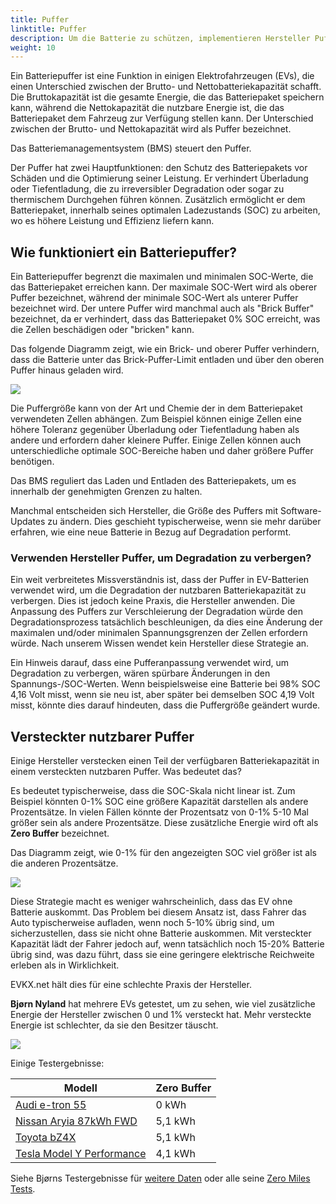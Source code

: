 ```yaml
---
title: Puffer
linktitle: Puffer
description: Um die Batterie zu schützen, implementieren Hersteller Puffer in Batterien.
weight: 10
---
```

<!-- markdownlint-disable MD033 -->

Ein Batteriepuffer ist eine Funktion in einigen Elektrofahrzeugen (EVs), die einen Unterschied zwischen der Brutto- und Nettobatteriekapazität schafft. Die Bruttokapazität ist die gesamte Energie, die das Batteriepaket speichern kann, während die Nettokapazität die nutzbare Energie ist, die das Batteriepaket dem Fahrzeug zur Verfügung stellen kann. Der Unterschied zwischen der Brutto- und Nettokapazität wird als Puffer bezeichnet.

Das Batteriemanagementsystem (BMS) steuert den Puffer.

Der Puffer hat zwei Hauptfunktionen: den Schutz des Batteriepakets vor Schäden und die Optimierung seiner Leistung. Er verhindert Überladung oder Tiefentladung, die zu irreversibler Degradation oder sogar zu thermischem Durchgehen führen können. Zusätzlich ermöglicht er dem Batteriepaket, innerhalb seines optimalen Ladezustands (SOC) zu arbeiten, wo es höhere Leistung und Effizienz liefern kann.

## Wie funktioniert ein Batteriepuffer?

Ein Batteriepuffer begrenzt die maximalen und minimalen SOC-Werte, die das Batteriepaket erreichen kann. Der maximale SOC-Wert wird als oberer Puffer bezeichnet, während der minimale SOC-Wert als unterer Puffer bezeichnet wird. Der untere Puffer wird manchmal auch als "Brick Buffer" bezeichnet, da er verhindert, dass das Batteriepaket 0% SOC erreicht, was die Zellen beschädigen oder "bricken" kann.

Das folgende Diagramm zeigt, wie ein Brick- und oberer Puffer verhindern, dass die Batterie unter das Brick-Puffer-Limit entladen und über den oberen Puffer hinaus geladen wird.

<a href="https://media.evkx.net/multimedia/technology/battery/buffer/chargecurve.drawio.svg">
    <img src="https://media.evkx.net/multimedia/technology/battery/buffer/chargecurve.drawio.svg" class="img-fluid">
</a>

Die Puffergröße kann von der Art und Chemie der in dem Batteriepaket verwendeten Zellen abhängen. Zum Beispiel können einige Zellen eine höhere Toleranz gegenüber Überladung oder Tiefentladung haben als andere und erfordern daher kleinere Puffer. Einige Zellen können auch unterschiedliche optimale SOC-Bereiche haben und daher größere Puffer benötigen.

Das BMS reguliert das Laden und Entladen des Batteriepakets, um es innerhalb der genehmigten Grenzen zu halten.

Manchmal entscheiden sich Hersteller, die Größe des Puffers mit Software-Updates zu ändern. Dies geschieht typischerweise, wenn sie mehr darüber erfahren, wie eine neue Batterie in Bezug auf Degradation performt.

### Verwenden Hersteller Puffer, um Degradation zu verbergen?

Ein weit verbreitetes Missverständnis ist, dass der Puffer in EV-Batterien verwendet wird, um die Degradation der nutzbaren Batteriekapazität zu verbergen. Dies ist jedoch keine Praxis, die Hersteller anwenden. Die Anpassung des Puffers zur Verschleierung der Degradation würde den Degradationsprozess tatsächlich beschleunigen, da dies eine Änderung der maximalen und/oder minimalen Spannungsgrenzen der Zellen erfordern würde. Nach unserem Wissen wendet kein Hersteller diese Strategie an.

Ein Hinweis darauf, dass eine Pufferanpassung verwendet wird, um Degradation zu verbergen, wären spürbare Änderungen in den Spannungs-/SOC-Werten. Wenn beispielsweise eine Batterie bei 98% SOC 4,16 Volt misst, wenn sie neu ist, aber später bei demselben SOC 4,19 Volt misst, könnte dies darauf hindeuten, dass die Puffergröße geändert wurde.

## Versteckter nutzbarer Puffer

Einige Hersteller verstecken einen Teil der verfügbaren Batteriekapazität in einem versteckten nutzbaren Puffer. Was bedeutet das?

Es bedeutet typischerweise, dass die SOC-Skala nicht linear ist. Zum Beispiel könnten 0-1% SOC eine größere Kapazität darstellen als andere Prozentsätze. In vielen Fällen könnte der Prozentsatz von 0-1% 5-10 Mal größer sein als andere Prozentsätze. Diese zusätzliche Energie wird oft als **Zero Buffer** bezeichnet.

Das Diagramm zeigt, wie 0-1% für den angezeigten SOC viel größer ist als die anderen Prozentsätze.

<a href="https://media.evkx.net/multimedia/technology/battery/buffer/hiddenbuffer.drawio.svg">
    <img src="https://media.evkx.net/multimedia/technology/battery/buffer/hiddenbuffer.drawio.svg" class="img-fluid">
</a>

Diese Strategie macht es weniger wahrscheinlich, dass das EV ohne Batterie auskommt. Das Problem bei diesem Ansatz ist, dass Fahrer das Auto typischerweise aufladen, wenn noch 5-10% übrig sind, um sicherzustellen, dass sie nicht ohne Batterie auskommen. Mit versteckter Kapazität lädt der Fahrer jedoch auf, wenn tatsächlich noch 15-20% Batterie übrig sind, was dazu führt, dass sie eine geringere elektrische Reichweite erleben als in Wirklichkeit.

EVKX.net hält dies für eine schlechte Praxis der Hersteller.

**Bjørn Nyland** hat mehrere EVs getestet, um zu sehen, wie viel zusätzliche Energie der Hersteller zwischen 0 und 1% versteckt hat. Mehr versteckte Energie ist schlechter, da sie den Besitzer täuscht.

<img src="https://media.evkx.net/multimedia/technology/battery/tbzeromile_1_st.jpg" class="img-fluid">

Einige Testergebnisse:

<table class="table table-striped">
<thead>
    <tr>
        <th>Modell</th>
        <th>Zero Buffer</th>
    </tr>
</thead>
<tbody>
    <tr>
        <td><a href="https://www.youtube.com/watch?v=2rSuFCrf-C0" target="_blank">Audi e-tron 55</a></td>
        <td>0 kWh</td>
    </tr>
    <tr>
        <td><a href="https://www.youtube.com/watch?v=OR5JRd0g_Q8" target="_blank">Nissan Aryia 87kWh FWD</a></td>
        <td>5,1 kWh</td>
    </tr>
    <tr>
        <td><a href="https://www.youtube.com/watch?v=dAM1CIlJ1xQ" target="_blank">Toyota bZ4X</a></td>
        <td>5,1 kWh</td>
    </tr>
    <tr>
        <td><a href="https://www.youtube.com/watch?v=y675YCgSnlc" target="_blank">Tesla Model Y Performance</a></td>
        <td>4,1 kWh</td>
    </tr>
</tbody>
</table>

Siehe Bjørns Testergebnisse für <a href="https://docs.google.com/spreadsheets/d/1V6ucyFGKWuSQzvI8lMzvvWJHrBS82echMVJH37kwgjE/edit#gid=52159941" target="_blank">weitere Daten</a> oder alle seine <a href="https://www.youtube.com/playlist?list=PLqKx2qnB8Xv6ddxPVkiqQZMNyLtYjqQkq" target="_blank">Zero Miles Tests</a>.
